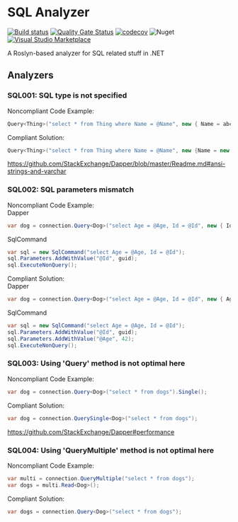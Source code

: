 # SQL Analyzer

[![Build status](https://ci.appveyor.com/api/projects/status/wbpd1xk21drdqy0t?svg=true)](https://ci.appveyor.com/project/olsh/sql-analyzer-net)
[![Quality Gate Status](https://sonarcloud.io/api/project_badges/measure?project=sql-analyzer-net&metric=alert_status)](https://sonarcloud.io/dashboard?id=sql-analyzer-net)
[![codecov](https://codecov.io/gh/olsh/sql-analyzer-net/branch/master/graph/badge.svg)](https://codecov.io/gh/olsh/sql-analyzer-net)
![Nuget](https://img.shields.io/nuget/v/SqlAnalyzer.Net)
[![Visual Studio Marketplace](https://img.shields.io/vscode-marketplace/v/olsh.sqlanalyzer.svg)](https://marketplace.visualstudio.com/items?itemName=olsh.sqlanalyzer)


A Roslyn-based analyzer for SQL related stuff in .NET


## Analyzers

### SQL001: SQL type is not specified

Noncompliant Code Example:  
```csharp
Query<Thing>("select * from Thing where Name = @Name", new { Name = abcde });
```

Compliant Solution:  
```csharp
Query<Thing>("select * from Thing where Name = @Name", new {Name = new DbString { Value = "abcde", IsFixedLength = true, Length = 10, IsAnsi = true }});
```

https://github.com/StackExchange/Dapper/blob/master/Readme.md#ansi-strings-and-varchar


### SQL002: SQL parameters mismatch

Noncompliant Code Example:  
Dapper
```csharp
var dog = connection.Query<Dog>("select Age = @Age, Id = @Id", new { Id = guid });
```

SqlCommand
```csharp
var sql = new SqlCommand("select Age = @Age, Id = @Id");
sql.Parameters.AddWithValue("@Id", guid);
sql.ExecuteNonQuery();
```

Compliant Solution:  
Dapper
```csharp
var dog = connection.Query<Dog>("select Age = @Age, Id = @Id", new { Age = (int?)null, Id = guid });
```

SqlCommand
```csharp
var sql = new SqlCommand("select Age = @Age, Id = @Id");
sql.Parameters.AddWithValue("@Id", guid);
sql.Parameters.AddWithValue("@Age", 42);
sql.ExecuteNonQuery();
```

### SQL003: Using 'Query' method is not optimal here

Noncompliant Code Example:  
```csharp
var dog = connection.Query<Dog>("select * from dogs").Single();
```

Compliant Solution:  
```csharp
var dog = connection.QuerySingle<Dog>("select * from dogs");
```

https://github.com/StackExchange/Dapper#performance

### SQL004: Using 'QueryMultiple' method is not optimal here

Noncompliant Code Example:  
```csharp
var multi = connection.QueryMultiple("select * from dogs");
var dogs = multi.Read<Dog>();
```

Compliant Solution:  
```csharp
var dogs = connection.Query<Dog>("select * from dogs");
```

